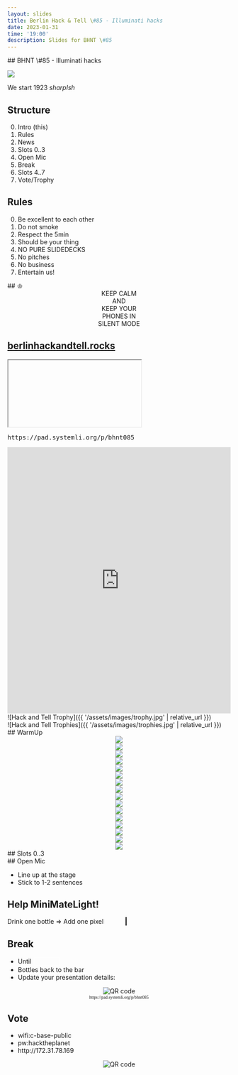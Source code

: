 ```yaml
---
layout: slides
title: Berlin Hack & Tell \#85 - Illuminati hacks
date: 2023-01-31
time: '19:00'
description: Slides for BHNT \#85
---
```


<section data-markdown>
## BHNT \#85 - Illuminati hacks

![](/assets/images/085/logo.png)

We start 1923 *sharpIsh*
</section>

<section>
<h2>Structure</h2>

<ol start="0">
  <li>Intro (this)</li>
  <li>Rules</li>
  <li>News</li>
  <li>Slots 0..3</li>
  <li>Open Mic</li>
  <li>Break</li>
  <li>Slots 4..7</li>
  <li>Vote/Trophy</li>
</ol>

</section>

<section>
<h2>Rules</h2>

<ol start="0">
  <li>Be excellent to each other</li>
  <li>Do not smoke</li>
  <li>Respect the 5min</li>
  <li>Should be your thing</li>
  <li>NO PURE SLIDEDECKS</li>
  <li>No pitches</li>
  <li>No business</li>
  <li>Entertain us!</li>
</ol>
</section>

<section data-markdown>
## &#9812;
<center>
KEEP CALM</br>
AND</br>
KEEP YOUR</br>
PHONES IN</br>
SILENT MODE</br>
</center>
</section>

<section>
<h2><a href="https://berlinhackandtell.rocks/">berlinhackandtell.rocks</a></h2>
<iframe class="stretch" data-src="https://berlinhackandtell.rocks"></iframe>
</section>

<section>
<pre>https://pad.systemli.org/p/bhnt085</pre>
<iframe name="embed_readwrite" src="https://pad.systemli.org/p/bhnt085?showControls=false&showChat=false&showLineNumbers=true&useMonospaceFont=true" width="100%" height="600" frameborder="0" class="stretch"></iframe>
</section>

<section data-markdown>
![Hack and Tell Trophy]({{ '/assets/images/trophy.jpg' | relative_url }})
</section>

<section data-markdown>
![Hack and Tell Trophies]({{ '/assets/images/trophies.jpg' | relative_url }})
</section>

<section data-markdown>
## WarmUp
</section>

<section>
<center>
<img src="/assets/images/085/2022_2023.jpeg"/>
</center>
</section>

<section>
<center>
<img src="/assets/images/085/2023.jpeg"/>
</center>
</section>

<section>
<center>
<img src="/assets/images/085/23.jpeg"/>
</center>
</section>

<section>
<center>
<img src="/assets/images/085/10.jpeg"/>
</center>
</section>


<section>
<center>
<img src="/assets/images/085/git.png"/>
</center>
</section>


<section>
<center>
<img src="/assets/images/085/lastpass.png"/>
</center>
</section>

<section>
<center>
<img src="/assets/images/085/pitchfork.png"/>
</center>
</section>

<section>
<center>
<img src="/assets/images/085/kotlin.png"/>
</center>
</section>

<section>
<center>
<img src="/assets/images/085/ioccc.png"/>
</center>
</section>

<section>
<center>
<img src="/assets/images/085/shapeshift.png"/>
</center>
</section>


<section>
<center>
<img src="/assets/images/085/noyb.png"/>
</center>
</section>

<section>
<center>
<img src="/assets/images/085/prototypefund.png"/>
</center>
</section>

<section>
<center>
<img src="/assets/images/085/fossdem.png"/>
</center>
</section>

<section>
<center>
<img src="/assets/images/085/sid.png"/>
</center>
</section>

<section>
<center>
<img src="/assets/images/085/lovefs.jpeg"/>
</center>
</section>


<section>
<center>
<img src="/assets/images/085/hillbily_mq.jpeg"/>
</center>
</section>

<section data-markdown>
## Slots 0..3
</section>

<section data-markdown>
## Open Mic

* Line up at the stage
* Stick to 1-2 sentences
</section>


<section>
<h2>Help MiniMateLight!</h2>
Drink one bottle => Add one pixel
<canvas id="bottles" width="800" height="320" style="border:1px solid black;margin:50px"></canvas>
<script>
    // Thanks Clujio https://stackoverflow.com/a/44488640/388127 CC BY-SA 3.0
    var canvas = document.getElementById('bottles');
    var context = canvas.getContext('2d');
    var sizeX = canvas.width / 40;
    var sizeY = canvas.height / 16;
    var total = 210;
    var count = 0;
    for (var j = 0; j < 16; j++) { // rows
        for (var i = 0; i < 40; i++) { // columns
            context.beginPath();
            context.arc(sizeX * (i+0.5), sizeY * (j+0.5), sizeX / Math.PI, 0, 2 * Math.PI, false);
            context.fillStyle = total > count ? 'green' : 'red';
            context.fill();
            count++;
        }
    }
</script>
</section>

<section>
<h2>Break</h2>

<ul>
<li>Until <input style="margin-left: 0.2em; font-size: 100%; width: 4em; border: 1px solid white; background-color: transparent; color: white; text-align: center;"></li>
<li>Bottles back to the bar</li>
<li>Update your presentation details:</li>
</ul>
<center>
<img src="http://api.qrserver.com/v1/create-qr-code/?color=000000&amp;bgcolor=FFFFFF&amp;data=http%3A%2F%2Fpad.systemli.org%2Fp%2Fbhnt085&amp;qzone=1&amp;margin=0&amp;size=300x300&amp;ecc=L" alt="QR code">
<div style="font-family: mono; font-size: 70%;">https://pad.systemli.org/p/bhnt085</div>
</center>
</section>

<section>
<h2>Vote</h2>

<ul>
<li>wifi:c-base-public</li>
<li>pw:hacktheplanet</li>
<li>http://172.31.78.169</li>
</ul>
<center>
<img src="http://api.qrserver.com/v1/create-qr-code/?color=000000&amp;bgcolor=FFFFFF&amp;data=http%3A%2F%2F172.31.78.169&amp;qzone=1&amp;margin=0&amp;size=400x400&amp;ecc=L" alt="QR code">
</center>
</section>

